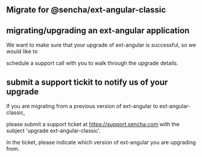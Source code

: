 ## Migrate for @sencha/ext-angular-classic


## migrating/upgrading an ext-angular application

We want to make sure that your upgrade of ext-angular is successful, so we would like to

schedule a support call with you to walk through the upgrade details.

## submit a support tickit to notify us of your upgrade

If you are migrating from a previous version of ext-angular to ext-angular-classic,

please submit a support ticket at https://support.sencha.com with the subject 'upgrade ext-angular-classic'.

In the ticket, please indicate which version of ext-angular you are upgrading from.
